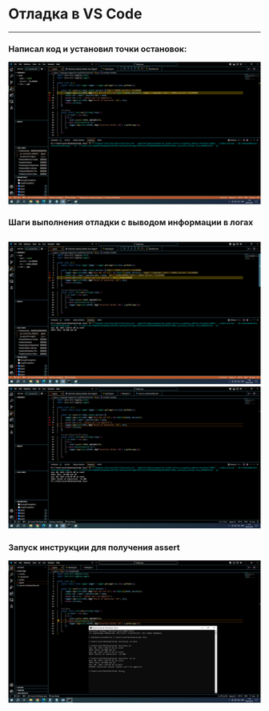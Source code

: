# Отладка в VS Code
---
### Написал код и установил точки остановок:
![](2.png)
### Шаги выполнения отладки с выводом информации в логах
![](3.png)
![](4.png)
---
### Запуск инструкции для получения assert
![](1.png)